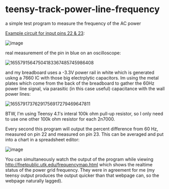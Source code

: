 # teensy-track-power-line-frequency
a simple test program to measure the frequency of the AC power

[Example circuit for input pins 22 & 23](https://www.falstad.com/circuit/circuitjs.html?ctz=CQAgjCAMB0l3BWcMBMcUHYMGZIA4UA2ATmIxAWwosgoFMBaMMAKACURttCRieueAFjxRRg2tmhVaM6AnYgUeEZhSKUgxRjW0IhWjtEx5AJ07dFCfhbAYeu+HBYB5cz1tCw7u0YUDFym6cCIa04iAMktJGcixm-h5BfKJgjpAsAGYBKtpBqpxq0rAoLOJUgthqzGp4XorhEgD6eI2QjeLELQitsPBkhFYo3UyNrGUReLpgahoGDeDNre2QnY0ocj2O02gYkNjTw2Bro43YLEA):

![image](https://user-images.githubusercontent.com/6502474/174726806-e0d2db54-ada4-48da-bfef-c0aeaaab3b4f.png)

real measurement of the pin in blue on an oscilloscope:

![16557915647504183367485745986408](https://user-images.githubusercontent.com/6502474/174727906-110cbb21-c84c-4f8a-8ec3-8e6cf594aff9.jpg)

and my breadboard uses a -3.3V power rail in white which is generated uskng a 7660 IC with those big electrplytic capacitors.  Im using the metal plates which come from the back of the breadboard to gather the 60Hz power line signal, via parasitic (in this case useful) capacitance with the wall power lines:

![16557917376291756917279469647811](https://user-images.githubusercontent.com/6502474/174728317-a37479c3-8505-4e1e-8053-e6855d5dec34.jpg)

BTW, I'm using Teensy 4.1's interal 100k ohm pull-up resistor, so I only need to use one other 100k ohm resistor for each 2n7000.

Every second this program will output the percent difference from 60 Hz, measured on pin 22 and measured on pin 23.  This can be averaged and put into a chart in a spreadsheet editor:

![image](https://user-images.githubusercontent.com/6502474/174726759-041743dc-8ca8-48f1-9d19-d7685479f18f.png)

You can simultaneously watch the output of the program while viewing http://fnetpublic.utk.edu/frequencymap.html which shows the realtime status of the power grid frequency. They were in agreement for me (my teensy output produces the output quicker than that webpage can, so the webpage naturally lagged).

